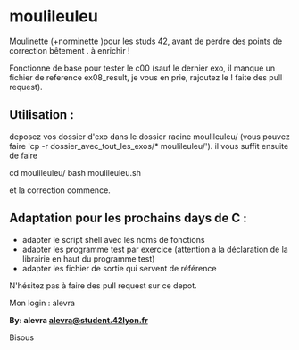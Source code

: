 # moulileuleu

Moulinette (+norminette )pour les studs 42, avant de perdre des points de correction bêtement . à enrichir !

Fonctionne de base pour tester le c00 (sauf le dernier exo, il manque un fichier de reference ex08_result, je vous en prie, rajoutez le ! faite des pull request).

## Utilisation :

deposez vos dossier d'exo dans le dossier racine moulileuleu/
(vous pouvez faire 'cp -r dossier_avec_tout_les_exos/* moulileuleu/').
il vous suffit ensuite de faire 

cd moulileuleu/
bash moulileuleu.sh

et la correction commence.

## Adaptation pour les prochains days de C : 
- adapter le script shell avec les noms de fonctions
- adapter les programme test par exercice (attention a la déclaration de la librairie en haut du programme test)
- adapter les fichier de sortie qui servent de référence

N'hésitez pas à faire des pull request sur ce depot.

Mon login : alevra

**By: alevra <alevra@student.42lyon.fr>**


Bisous

